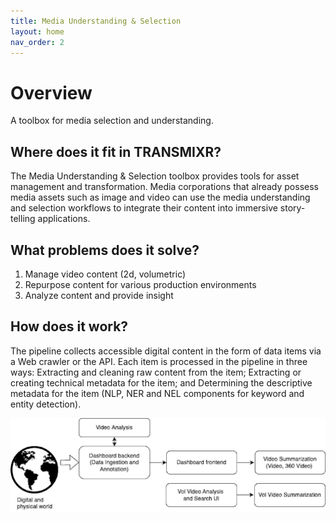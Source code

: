 ```yaml
---
title: Media Understanding & Selection
layout: home
nav_order: 2
---
```


# Overview

A toolbox for media selection and understanding.

## Where does it fit in TRANSMIXR?

The Media Understanding & Selection toolbox provides tools for asset management and transformation. Media corporations that already possess media assets such as image and video can use the media understanding and selection workflows to integrate their content into immersive story-telling applications.


## What problems does it solve?

1. Manage video content (2d, volumetric)
2. Repurpose content for various production environments
3. Analyze content and provide insight

## How does it work?

The pipeline collects accessible digital content in the form of data items via a Web crawler or the API. Each item is processed in the pipeline in three ways:
Extracting and cleaning raw content from the item;
Extracting or creating technical metadata for the item; and
Determining the descriptive metadata for the item (NLP, NER and NEL components for keyword and entity detection).



![image](/assets/images/media_selection/media-selection-overview.png)


